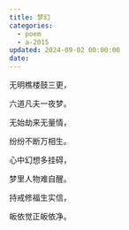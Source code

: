 ```yaml
---
title: 梦幻
categories:
  - poem
  - a-2015
updated: 2024-09-02 00:00:00
date:
---
```


无明樵楼鼓三更，

六道凡夫一夜梦。

无始劫来无量情，

纷纷不断万相生。

心中幻想多挂碍，

梦里人物难自醒。

持戒修福生实信，

皈依觉正皈依净。